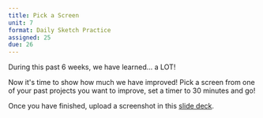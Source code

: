 ```yaml
---
title: Pick a Screen
unit: 7
format: Daily Sketch Practice
assigned: 25
due: 26
---
```

During this past 6 weeks, we have learned... a LOT! 

Now it's time to show how much we have improved! Pick a screen from one of your past projects you want to improve, set a timer to 30 minutes and go! 

Once you have finished, upload a screenshot in this [slide deck](https://drive.google.com/drive/folders/1BmhK_xfJWdTr7AATULLzl5HOAmIoOC8P).
